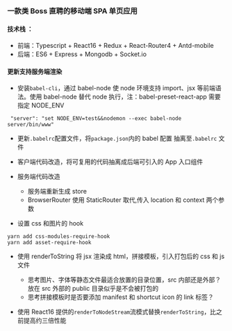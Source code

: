 ### **一款类 Boss 直聘的移动端 SPA 单页应用**

#### 技术栈 ：

* 前端：Typescript + React16 + Redux + React-Router4 + Antd-mobile
* 后端：ES6 + Express + Mongodb + Socket.io

#### 更新支持服务端渲染

* 安装`babel-cli`，通过 babel-node 使 node 环境支持 import、jsx 等前端语法。使用 babel-node 替代 node 执行，注：babel-preset-react-app 需要指定 NODE_ENV

```
 "server": "set NODE_ENV=test&&nodemon --exec babel-node server/bin/www"
```

* 更新`.babelrc`配置文件，将`package.json`内的 babel 配置 抽离至`.babelrc` 文件

* 客户端代码改造，将可复用的代码抽离成后端可引入的 App 入口组件

* 服务端代码改造

  * 服务端重新生成 store
  * BrowserRouter 使用 StaticRouter 取代,传入 location 和 context 两个参数

* 设置 css 和图片的 hook

```
yarn add css-modules-require-hook
yarn add asset-require-hook
```

* 使用 renderToString 将 jsx 渲染成 html，拼接模板，引入打包后的 css 和 js 文件

  * 思考图片、字体等静态文件最适合放置的目录位置，src 内部还是外部？放在 src 外部的 public 目录似乎是不会被打包的
  * 思考拼接模板时是否要添加 manifest 和 shortcut icon 的 link 标签？

* 使用 React16 提供的`renderToNodeStream`流模式替换`renderToString`，比之前提高约三倍性能
